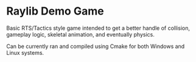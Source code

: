 # Raylib Demo Game
Basic RTS/Tactics style game intended to get a better handle of collision, gameplay logic, skeletal animation, and eventually physics.

Can be currently ran and compiled using Cmake for both Windows and Linux systems.
